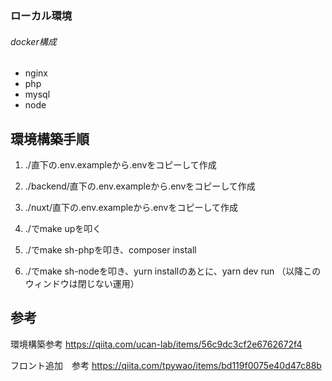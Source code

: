 
### ローカル環境
###### docker構成
- nginx
- php
- mysql
- node

## 環境構築手順

1. ./直下の.env.exampleから.envをコピーして作成

1. ./backend/直下の.env.exampleから.envをコピーして作成

1. ./nuxt/直下の.env.exampleから.envをコピーして作成

1. ./でmake upを叩く

1. ./でmake sh-phpを叩き、composer install

1. ./でmake sh-nodeを叩き、yurn installのあとに、yarn dev run （以降このウィンドウは閉じない運用）



## 参考

環境構築参考
https://qiita.com/ucan-lab/items/56c9dc3cf2e6762672f4

フロント追加　参考
https://qiita.com/tpywao/items/bd119f0075e40d47c88b
